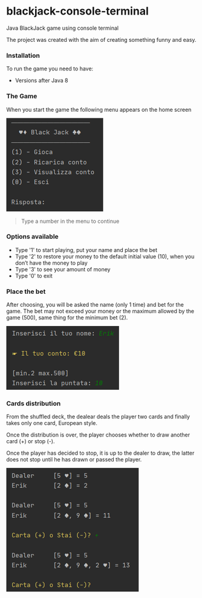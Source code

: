 # blackjack-console-terminal
Java BlackJack game using console terminal

The project was created with the aim of creating something funny and easy.

### Installation
To run the game you need to have:
* Versions after Java 8

### The Game
When you start the game the following menu appears on the home screen

![menu](./media/screenshot_menu.png)

>Type a number in the menu to continue

### Options available
  * Type '1' to start playing, put your name and place the bet
  * Type '2' to restore your money to the default initial value (10), when you don’t have the money to play
  * Type '3' to see your amount of money
  * Type '0' to exit

### Place the bet

After choosing, you will be asked the name (only 1 time) and bet for the game. 
The bet may not exceed your money or the maximum allowed by the game (500), same thing for the minimum bet (2).

![data](./media/screenshot_data.png)

### Cards distribution

From the shuffled deck, the dealear deals the player two cards and finally takes only one card, European style. 

Once the distribution is over, the player chooses whether to draw another card (+) or stop (-). 

Once the player has decided to stop, it is up to the dealer to draw, the latter does not stop until he has drawn or passed the player.

![game](./media/screenshot_game.png)
